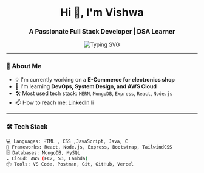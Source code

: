 <h1 align="center">Hi 👋, I'm Vishwa</h1>
<h3 align="center">A Passionate Full Stack Developer | DSA Learner </h3>

<p align="center">
  <img src="https://readme-typing-svg.demolab.com/?lines=Building+awesome+projects+💻;Always+ready+to+collaborate+🤝;Let's+build+something+great+💡&center=true&width=500&height=40" alt="Typing SVG" />
</p>

---

### 🚀 About Me

- 💡 I'm currently working on a **E-Commerce for electronics shop**
- 🌱 I'm learning **DevOps, System Design, and AWS Cloud**
- 🛠️ Most used tech stack: `MERN`, `MongoDB`, `Express`, `React`, `Node.js`
- 📫 How to reach me: [LinkedIn](https://www.linkedin.com/in/vishwa-s-552247259/) 
li

---

### 🛠️ Tech Stack

```bash
💻 Languages: HTML , CSS ,JavaScript, Java, C
🧰 Frameworks: React, Node.js, Express, Bootstrap, TailwindCSS
🗄️ Databases: MongoDB, MySQL
☁️ Cloud: AWS (EC2, S3, Lambda)
📦 Tools: VS Code, Postman, Git, GitHub, Vercel

